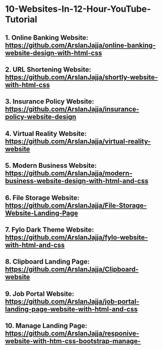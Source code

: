 # 10-Websites-In-12-Hour-YouTube-Tutorial


## 1. Online Banking Website: https://github.com/ArslanJajja/online-banking-website-design-with-html-css

## 2. URL Shortening Website: https://github.com/ArslanJajja/shortly-website-with-html-css

## 3. Insurance Policy Website: https://github.com/ArslanJajja/insurance-policy-website-design

## 4. Virtual Reality Website: https://github.com/ArslanJajja/virtual-reality-website

## 5. Modern Business Website: https://github.com/ArslanJajja/modern-business-website-design-with-html-and-css

## 6. File Storage Website: https://github.com/ArslanJajja/File-Storage-Website-Landing-Page

## 7. Fylo Dark Theme Website: https://github.com/ArslanJajja/fylo-website-with-html-and-css

## 8. Clipboard Landing Page: https://github.com/ArslanJajja/Clipboard-website

## 9. Job Portal Website: https://github.com/ArslanJajja/job-portal-landing-page-website-with-html-and-css

## 10. Manage Landing Page: https://github.com/ArslanJajja/responive-website-with-htm-css-bootstrap-manage-
